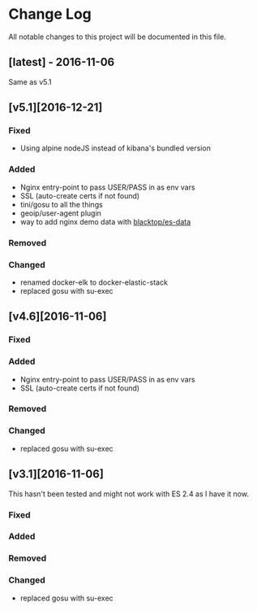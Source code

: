 Change Log
==========

All notable changes to this project will be documented in this file.

[latest] - 2016-11-06
---------------------

Same as v5.1

[v5.1][2016-12-21]
------------------

### Fixed

-	Using alpine nodeJS instead of kibana's bundled version  

### Added

-	Nginx entry-point to pass USER/PASS in as env vars
-	SSL (auto-create certs if not found)
-	tini/gosu to all the things  
-	geoip/user-agent plugin
-	way to add nginx demo data with [blacktop/es-data](https://github.com/blacktop/docker-es-demo-data)

### Removed

### Changed

-	renamed docker-elk to docker-elastic-stack
-	replaced gosu with su-exec

[v4.6][2016-11-06]
------------------

### Fixed

### Added

-	Nginx entry-point to pass USER/PASS in as env vars
-	SSL (auto-create certs if not found)

### Removed

### Changed

-	replaced gosu with su-exec

[v3.1][2016-11-06]
------------------

This hasn't been tested and might not work with ES 2.4 as I have it now.

### Fixed

### Added

### Removed

### Changed

-	replaced gosu with su-exec
